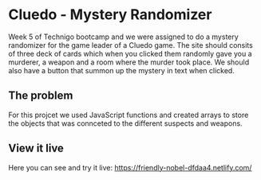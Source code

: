 # Cluedo - Mystery Randomizer

Week 5 of Technigo bootcamp and we were assigned to do a mystery randomizer for the game leader of a Cluedo game. The site should consits of three deck of cards which when you clicked them randomly gave you a murderer, a weapon and a room where the murder took place. We should also have a button that summon up the mystery in text when clicked. 

## The problem

For this projcet we used JavaScript functions and created arrays to store the objects that was connceted to the different suspects and weapons. 

## View it live

Here you can see and try it live:
https://friendly-nobel-dfdaa4.netlify.com/

